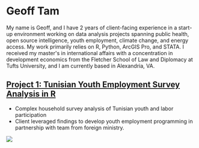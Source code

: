 # Geoff Tam
My name is Geoff, and I have 2 years of client-facing experience in a start-up environment working on data analysis projects spanning public health, open source intelligence, youth employment, climate change, and energy access. My work primarily relies on R, Python, ArcGIS Pro, and STATA. I received my master's in international affairs with a concentration in development economics from the Fletcher School of Law and Diplomacy at Tufts University, and I am currently based in Alexandria, VA. 

## [Project 1: Tunisian Youth Employment Survey Analysis in R](https://github.com/geofftam/projects/blob/main/survey_analysis_tlmps_2014.md)
* Complex household survey analysis of Tunisian youth and labor participation 
* Client leveraged findings to develop youth employment programming in partnership with team from foreign ministry. 

![](/projects/blob/main/images/tlmps_fig1_subpop_waffle.png)
